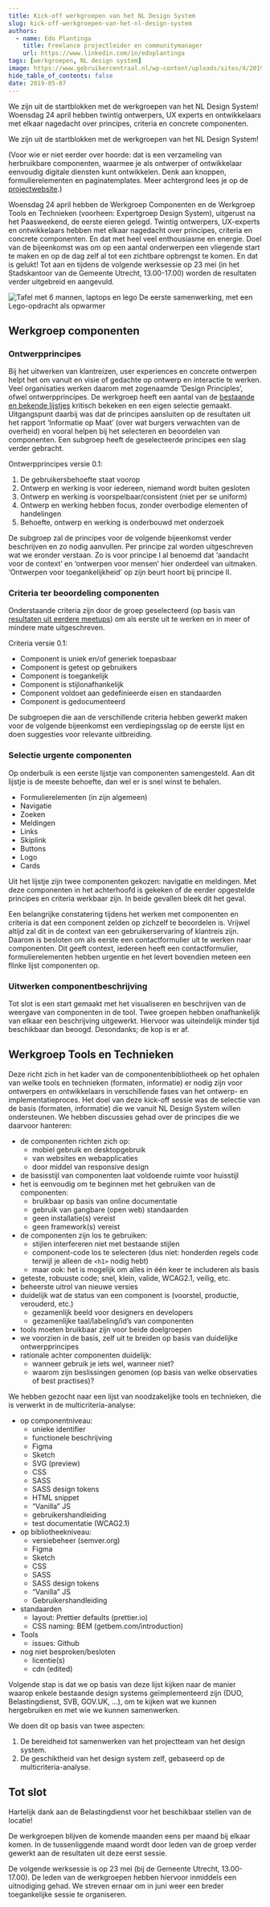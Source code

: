 ```yaml
---
title: Kick-off werkgroepen van het NL Design System
slug: kick-off-werkgroepen-van-het-nl-design-system
authors:
  - name: Edo Plantinga
    title: Freelance projectleider en communitymanager
    url: https://www.linkedin.com/in/edoplantinga
tags: [werkgroepen, NL design system]
image: https://www.gebruikercentraal.nl/wp-content/uploads/sites/4/2019/05/binary-2450188_1920-1200x675.jpg
hide_table_of_contents: false
date: 2019-05-07
---
```


We zijn uit de startblokken met de werkgroepen van het NL Design System! Woensdag 24 april hebben twintig ontwerpers, UX experts en ontwikkelaars met elkaar nagedacht over principes, criteria en concrete componenten.

<!-- truncate -->

We zijn uit de startblokken met de werkgroepen van het NL Design System!

(Voor wie er niet eerder over hoorde: dat is een verzameling van herbruikbare componenten, waarmee je als ontwerper of ontwikkelaar eenvoudig digitale diensten kunt ontwikkelen. Denk aan knoppen, formulierelementen en paginatemplates. Meer achtergrond lees je op de [projectwebsite](http://designsystem.gebruikercentraal.nl/).)

Woensdag 24 april hebben de Werkgroep Componenten en de Werkgroep Tools en Technieken (voorheen: Expertgroep Design System), uitgerust na het Paasweekend, de eerste eieren gelegd. Twintig ontwerpers, UX-experts en ontwikkelaars hebben met elkaar nagedacht over principes, criteria en concrete componenten. En dat met heel veel enthousiasme en energie.
Doel van de bijeenkomst was om op een aantal onderwerpen een vliegende start te maken en op de dag zelf al tot een zichtbare opbrengst te komen. En dat is gelukt! Tot aan en tijdens de volgende werksessie op 23 mei (in het Stadskantoor van de Gemeente Utrecht, 13.00-17.00) worden de resultaten verder uitgebreid en aangevuld.

![Tafel met 6 mannen, laptops en lego](https://www.gebruikercentraal.nl/wp-content/uploads/sites/4/2019/05/IMG_20190424_104-1024x768.jpg)
De eerste samenwerking, met een Lego-opdracht als opwarmer

## Werkgroep componenten

### Ontwerpprincipes

Bij het uitwerken van klantreizen, user experiences en concrete ontwerpen helpt het om vanuit en visie of gedachte op ontwerp en interactie te werken. Veel organisaties werken daarom met zogenaamde ‘Design Principles’, ofwel ontwerpprincipes. De werkgroep heeft een aantal van de [bestaande en bekende lijstjes](https://docs.google.com/presentation/d/1JWocs6fW8hH0avI-RRT5U-ftSts7Z1ncPX_wR2GMfk8/edit#slide=id.g58bbbffe90_0_0) kritisch bekeken en een eigen selectie gemaakt. Uitgangspunt daarbij was dat de principes aansluiten op de resultaten uit het rapport ‘Informatie op Maat’ (over wat burgers verwachten van de overheid) en vooral helpen bij het selecteren en beoordelen van componenten. Een subgroep heeft de geselecteerde principes een slag verder gebracht.

Ontwerpprincipes versie 0.1:

1. De gebruikersbehoefte staat voorop
2. Ontwerp en werking is voor iedereen, niemand wordt buiten gesloten
3. Ontwerp en werking is voorspelbaar/consistent (niet per se uniform)
4. Ontwerp en werking hebben focus, zonder overbodige elementen of handelingen
5. Behoefte, ontwerp en werking is onderbouwd met onderzoek

De subgroep zal de principes voor de volgende bijeenkomst verder beschrijven en zo nodig aanvullen. Per principe zal worden uitgeschreven wat we eronder verstaan. Zo is voor principe I al benoemd dat ‘aandacht voor de context’ en ‘ontwerpen voor mensen’ hier onderdeel van uitmaken. ‘Ontwerpen voor toegankelijkheid’ op zijn beurt hoort bij principe II.

### Criteria ter beoordeling componenten

Onderstaande criteria zijn door de groep geselecteerd (op basis van [resultaten uit eerdere meetups](https://docs.google.com/presentation/d/1JWocs6fW8hH0avI-RRT5U-ftSts7Z1ncPX_wR2GMfk8/edit#slide=id.g58bbbffe90_0_10)) om als eerste uit te werken en in meer of mindere mate uitgeschreven.

Criteria versie 0.1:

- Component is uniek en/of generiek toepasbaar
- Component is getest op gebruikers
- Component is toegankelijk
- Component is stijlonafhankelijk
- Component voldoet aan gedefinieerde eisen en standaarden
- Component is gedocumenteerd

De subgroepen die aan de verschillende criteria hebben gewerkt maken voor de volgende bijeenkomst een verdiepingsslag op de eerste lijst en doen suggesties voor relevante uitbreiding.

### Selectie urgente componenten

Op onderbuik is een eerste lijstje van componenten samengesteld. Aan dit lijstje is de meeste behoefte, dan wel er is snel winst te behalen.

- Formulierelementen (in zijn algemeen)
- Navigatie
- Zoeken
- Meldingen
- Links
- Skiplink
- Buttons
- Logo
- Cards

Uit het lijstje zijn twee componenten gekozen: navigatie en meldingen. Met deze componenten in het achterhoofd is gekeken of de eerder opgestelde principes en criteria werkbaar zijn. In beide gevallen bleek dit het geval.

Een belangrijke constatering tijdens het werken met componenten en criteria is dat een component zelden op zichzelf te beoordelen is. Vrijwel altijd zal dit in de context van een gebruikerservaring of klantreis zijn. Daarom is besloten om als eerste een contactformulier uit te werken naar componenten. Dit geeft context, iedereen heeft een contactformulier, formulierelementen hebben urgentie en het levert bovendien meteen een flinke lijst componenten op.

### Uitwerken componentbeschrijving

Tot slot is een start gemaakt met het visualiseren en beschrijven van de weergave van componenten in de tool. Twee groepen hebben onafhankelijk van elkaar een beschrijving uitgewerkt. Hiervoor was uiteindelijk minder tijd beschikbaar dan beoogd. Desondanks; de kop is er af.

## Werkgroep Tools en Technieken

Deze richt zich in het kader van de componentenbibliotheek op het ophalen van welke tools en technieken (formaten, informatie) er nodig zijn voor ontwerpers en ontwikkelaars in verschillende fases van het ontwerp- en implementatieproces.
Het doel van deze kick-off sessie was de selectie van de basis (formaten, informatie) die we vanuit NL Design System willen ondersteunen.
We hebben discussies gehad over de principes die we daarvoor hanteren:

- de componenten richten zich op:
  - mobiel gebruik en desktopgebruik
  - van websites en webapplicaties
  - door middel van responsive design
- de basisstijl van componenten laat voldoende ruimte voor huisstijl
- het is eenvoudig om te beginnen met het gebruiken van de componenten:
  - bruikbaar op basis van online documentatie
  - gebruik van gangbare (open web) standaarden
  - geen installatie(s) vereist
  - geen framework(s) vereist
- de componenten zijn los te gebruiken:
  - stijlen interfereren niet met bestaande stijlen
  - component-code los te selecteren (dus niet: honderden regels code terwijl je alleen de `<h1>` nodig hebt)
  - maar ook: het is mogelijk om alles in één keer te includeren als basis
- geteste, robuuste code; snel, klein, valide, WCAG2.1, veilig, etc.
- beheerste uitrol van nieuwe versies
- duidelijk wat de status van een component is (voorstel, productie, verouderd, etc.)
  - gezamenlijk beeld voor designers en developers
  - gezamenlijke taal/labeling/id’s van componenten
- tools moeten bruikbaar zijn voor beide doelgroepen
- we voorzien in de basis, zelf uit te breiden op basis van duidelijke ontwerpprincipes
- rationale achter componenten duidelijk:
  - wanneer gebruik je iets wel, wanneer niet?
  - waarom zijn beslissingen genomen (op basis van welke observaties of best practises)?

We hebben gezocht naar een lijst van noodzakelijke tools en technieken, die is verwerkt in de multicriteria-analyse:

- op componentniveau:
  - unieke identifier
  - functionele beschrijving
  - Figma
  - Sketch
  - SVG (preview)
  - CSS
  - SASS
  - SASS design tokens
  - HTML snippet
  - “Vanilla” JS
  - gebruikershandleiding
  - test documentatie (WCAG2.1)
- op bibliotheekniveau:
  - versiebeheer (semver.org)
  - Figma
  - Sketch
  - CSS
  - SASS
  - SASS design tokens
  - “Vanilla” JS
  - Gebruikershandleiding
- standaarden
  - layout: Prettier defaults (prettier.io)
  - CSS naming: BEM (getbem.com/introduction)
- Tools
  - issues: Github
- nog niet besproken/besloten
  - licentie(s)
  - cdn (edited)

Volgende stap is dat we op basis van deze lijst kijken naar de manier waarop enkele bestaande design systems geïmplementeerd zijn (DUO, Belastingdienst, SVB, GOV.UK, …), om te kijken wat we kunnen hergebruiken en met wie we kunnen samenwerken.

We doen dit op basis van twee aspecten:

1. De bereidheid tot samenwerken van het projectteam van het design system.
2. De geschiktheid van het design system zelf, gebaseerd op de multicriteria-analyse.

## Tot slot

Hartelijk dank aan de Belastingdienst voor het beschikbaar stellen van de locatie!

De werkgroepen blijven de komende maanden eens per maand bij elkaar komen. In de tussenliggende maand wordt door leden van de groep verder gewerkt aan de resultaten uit deze eerst sessie.

De volgende werksessie is op 23 mei (bij de Gemeente Utrecht, 13.00-17.00). De leden van de werkgroepen hebben hiervoor inmiddels een uitnodiging gehad. We streven ernaar om in juni weer een breder toegankelijke sessie te organiseren.
